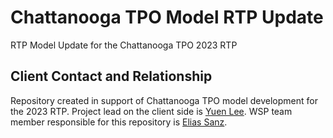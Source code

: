 # Chattanooga TPO Model RTP Update
RTP Model Update for the Chattanooga TPO 2023 RTP


## Client Contact and Relationship
Repository created in support of Chattanooga TPO model development for the 2023 RTP. Project lead on the client side is [Yuen Lee](mailto:ylee@chattanooga.gov). WSP team member responsible for this repository is [Elias Sanz](mailto:Luis.Elias@wsp.com).
